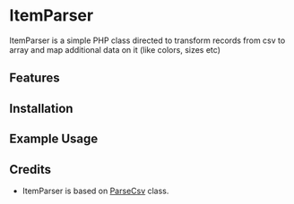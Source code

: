 # ItemParser

ItemParser is a simple PHP class directed to transform records from csv to 
array and map additional data on it (like colors, sizes etc)

## Features



## Installation



## Example Usage



## Credits

* ItemParser is based on [ParseCsv][] class.

[ParseCsv]: https://github.com/parsecsv/parsecsv-for-php
